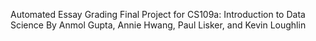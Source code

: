 Automated Essay Grading
Final Project for CS109a: Introduction to Data Science
By Anmol Gupta, Annie Hwang, Paul Lisker, and Kevin Loughlin

